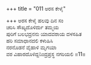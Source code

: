 +++
title = "011 ಅರಸ ಕೇಳೈ"

+++
ಅರಸ ಕೇಳೈ ಹಲವು ದಿನ ಸಂ  
ಚರಿಸಿ ಸೌಖ್ಯದೊಳಿರ್ದು ತಮ್ಮಯ  
ಪುರಿಗೆ ಬಲಭದ್ರನನು ಯಾದವರಾಯ ದಳಸಹಿತ   
ಹರಿ ಸಮಾಧಾನದಲಿ ಕಳುಹಿಸಿ  
ನರನೊಡನೆ ವೈಹಾಳಿ ಮೃಗಯಾ  
ವರ ವಿಹಾರದೊಳಿದ್ದನಿಂದ್ರಪ್ರಸ್ಥ ನಗರಿಯಲಿ      ॥11॥